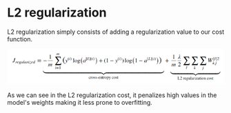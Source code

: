 # L2 regularization

L2 regularization simply consists of adding a regularization value to our cost function.

![l2](../assets/L2Cost.png)

As we can see in the L2 regularization cost, it penalizes high values in the model's weights making it less
prone to overfitting.